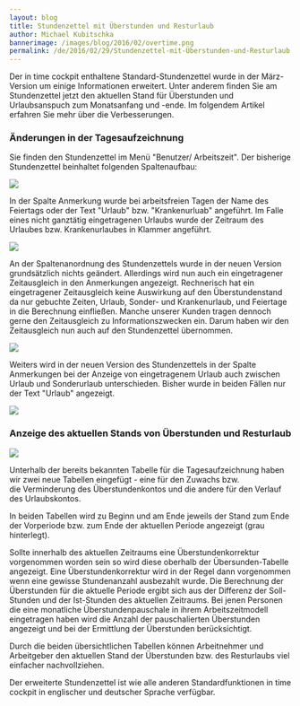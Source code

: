 ```yaml
---
layout: blog
title: Stundenzettel mit Überstunden und Resturlaub
author: Michael Kubitschka
bannerimage: /images/blog/2016/02/overtime.png
permalink: /de/2016/02/29/Stundenzettel-mit-Überstunden-und-Resturlaub
---
```


<p xmlns="http://www.w3.org/1999/xhtml">Der in time cockpit enthaltene Standard-Stundenzettel wurde in der März-Version um einige Informationen erweitert. Unter anderem finden Sie am Stundenzettel jetzt den aktuellen Stand für Überstunden und Urlaubsanspuch zum Monatsanfang und -ende. Im folgendem Artikel erfahren Sie mehr über die Verbesserungen.</p><h3 xmlns="http://www.w3.org/1999/xhtml">Änderungen in der Tagesaufzeichnung</h3><p xmlns="http://www.w3.org/1999/xhtml">Sie finden den Stundenzettel im Menü "Benutzer/ Arbeitszeit". Der bisherige Stundenzettel beinhaltet folgenden Spaltenaufbau:</p><p xmlns="http://www.w3.org/1999/xhtml">
  <img src="{{site.baseurl}}images/blog/2016/02/time-report-columns.png" />
</p><p xmlns="http://www.w3.org/1999/xhtml">In der Spalte Anmerkung wurde bei arbeitsfreien Tagen der Name des Feiertags oder der Text "Urlaub" bzw. "Krankenurluab" angeführt. Im Falle eines nicht ganztätig eingetragenen Urlaubs wurde der Zeitraum des Urlaubes bzw. Krankenurlaubes in Klammer angeführt.</p><p xmlns="http://www.w3.org/1999/xhtml">
  <img src="{{site.baseurl}}images/blog/2016/02/time-report-remarks.png" />
</p><p xmlns="http://www.w3.org/1999/xhtml">An der Spaltenanordnung des Stundenzettels wurde in der neuen Version grundsätzlich nichts geändert. Allerdings wird nun auch ein eingetragener Zeitausgleich in den Anmerkungen angezeigt. Rechnerisch hat ein eingetragener Zeitausgleich keine Auswirkung auf den Überstundenstand da nur gebuchte Zeiten, Urlaub, Sonder- und Krankenurlaub, und Feiertage in die Berechnung einfließen. Manche unserer Kunden tragen dennoch gerne den Zeitausgleich zu Informationszwecken ein. Darum haben wir den Zeitausgleich nun auch auf den Stundenzettel übernommen.</p><p xmlns="http://www.w3.org/1999/xhtml">
  <img src="{{site.baseurl}}images/blog/2016/02/time-report-compensatory-time.png" />
</p><p xmlns="http://www.w3.org/1999/xhtml">Weiters wird in der neuen Version des Stundenzettels in der Spalte Anmerkungen bei der Anzeige von eingetragenem Urlaub auch zwischen Urlaub und Sonderurlaub unterschieden. Bisher wurde in beiden Fällen nur der Text "Urlaub" angezeigt.</p><p xmlns="http://www.w3.org/1999/xhtml">
  <img src="{{site.baseurl}}images/blog/2016/02/time-report-special-leave.png" />
</p><h3 xmlns="http://www.w3.org/1999/xhtml">Anzeige des aktuellen Stands von Überstunden und Resturlaub</h3><p xmlns="http://www.w3.org/1999/xhtml">
  <img src="{{site.baseurl}}images/blog/2016/02/time-report.png" />
</p><p xmlns="http://www.w3.org/1999/xhtml">Unterhalb der bereits bekannten Tabelle für die Tagesaufzeichnung haben wir zwei neue Tabellen eingefügt - eine für den Zuwachs bzw. die Verminderung des Überstundenkontos und die andere für den Verlauf des Urlaubskontos.</p><p xmlns="http://www.w3.org/1999/xhtml">In beiden Tabellen wird zu Beginn und am Ende jeweils der Stand zum Ende der Vorperiode bzw. zum Ende der aktuellen Periode angezeigt (grau hinterlegt). </p><p xmlns="http://www.w3.org/1999/xhtml">Sollte innerhalb des aktuellen Zeitraums eine Überstundenkorrektur vorgenommen worden sein so wird diese oberhalb der Übersunden-Tabelle angezeigt. Eine Überstundenkorrektur wird in der Regel dann vorgenommen wenn eine gewisse Stundenanzahl ausbezahlt wurde. Die Berechnung der Überstunden für die aktuelle Periode ergibt sich aus der Differenz der Soll-Stunden und der Ist-Stunden des aktuellen Zeitraums. Bei jenen Personen die eine monatliche Überstundenpauschale in ihrem Arbeitszeitmodell eingetragen haben wird die Anzahl der pauschalierten Überstunden angezeigt und bei der Ermittlung der Überstunden berücksichtigt.</p><p xmlns="http://www.w3.org/1999/xhtml">Durch die beiden übersichtlichen Tabellen können Arbeitnehmer und Arbeitgeber den aktuellen Stand der Überstunden bzw. des Resturlaubs viel einfacher nachvollziehen.</p><p xmlns="http://www.w3.org/1999/xhtml">Der erweiterte Stundenzettel ist wie alle anderen Standardfunktionen in time cockpit in englischer und deutscher Sprache verfügbar.</p>